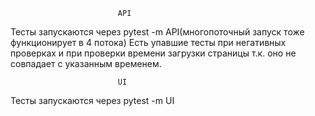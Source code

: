                             API
Тесты запускаются через pytest -m API(многопоточный запуск тоже функционирует в 4 потока)
Есть упавшие тесты при негативных проверках и при проверки времени загрузки страницы т.к. оно не совпадает с указанным временем.

                            UI
Тесты запускаются через pytest -m UI
